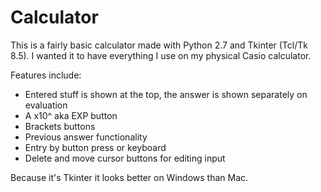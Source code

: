 Calculator
==========

This is a fairly basic calculator made with Python 2.7 and Tkinter (Tcl/Tk 8.5).
I wanted it to have everything I use on my physical Casio calculator.

Features include:
- Entered stuff is shown at the top, the answer is shown separately on evaluation
- A x10^ aka EXP button
- Brackets buttons
- Previous answer functionality
- Entry by button press or keyboard
- Delete and move cursor buttons for editing input

Because it's Tkinter it looks better on Windows than Mac.